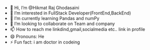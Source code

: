 - 👋 Hi, I’m @Hikmat Raj Ghodasaini
- 👀 I’m interested in FullStack Developer(FrontEnd,BackEnd)
- 🌱 I’m currently learning Pandas and numPy
- 💞️ I’m looking to collaborate on Team and company
- 📫 How to reach me linkdind,gmail,socialmedia etc.. link in profile
- 😄 Pronouns: He
- ⚡ Fun fact: i am doctor in codeing

<!---
mathikrg/mathikrg is a ✨ special ✨ repository because its `README.md` (this file) appears on your GitHub profile.
You can click the Preview link to take a look at your changes.
--->
